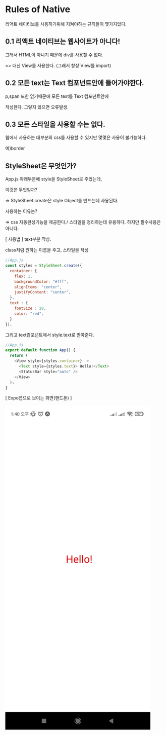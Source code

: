 # Rules of Native 
리액트 네이티브를 사용하기위해 지켜야하는 규칙들이 몇가지있다.

## 0.1 리액트 네이티브는 웹사이트가 아니다!
그래서 HTML이 아니기 때문에 div를 사용할 수 없다.

=> 대신 View를 사용한다.
(그래서 항상 View를 import)

## 0.2 모든 text는 Text 컴포넌트안에 들어가야한다.

p,span 또한 없기때문에 모든 text를 Text 컴포넌트안에

작성한다. 그렇지 않으면 오류발생.

## 0.3 모든 스타일을 사용할 수는 없다.
웹에서 사용하는 대부분의 css를 사용할 수 있지만
몇몇은 사용이 불가능하다.

예)border

## StyleSheet은 무엇인가?

App.js 아래부분에 style을 StyleSheet로 주었는데, 

이것은 무엇일까?

=> StyleSheet.create은 style Object를 만드는데 사용된다.

사용하는 이유는?

=> css 자동완성기능을 제공한다./ 스타일을 정리하는데 유용하다. 하지만 필수사용은 아니다.

[ 사용법 ]
text부분 작성.

class처럼 원하는 이름을 주고, 스타일을 작성
```js
//App.js
const styles = StyleSheet.create({
  container: {
    flex: 1,
    backgroundColor: "#fff",
    alignItems: "center",
    justifyContent: "center",
  },
  text : {
    fontSize : 28,
    color: "red",
  }
});
```
그리고 text컴포넌트에서 style.text로 받아준다.

```js
//App.js
export default function App() {
  return (
    <View style={styles.container}  >
      <Text style={styles.text}> Hello!</Text>
      <StatusBar style="auto" />
    </View>
  );
}
```
[ Expo앱으로 보이는 화면(핸드폰) ]

![Alt text](../IMG/expo1.jpg)

